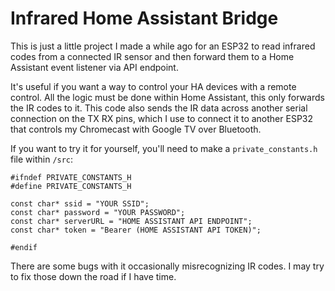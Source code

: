 # Infrared Home Assistant Bridge

This is just a little project I made a while ago for an ESP32 to read infrared codes from a connected IR sensor and then forward them to a Home Assistant event listener via API endpoint.

It's useful if you want a way to control your HA devices with a remote control. All the logic must be done within Home Assistant, this only forwards the IR codes to it. This code also sends the IR data across another serial connection on the TX RX pins, which I use to connect it to another ESP32 that controls my Chromecast with Google TV over Bluetooth.

If you want to try it for yourself, you'll need to make a `private_constants.h` file within `/src`:
```
#ifndef PRIVATE_CONSTANTS_H
#define PRIVATE_CONSTANTS_H

const char* ssid = "YOUR SSID";
const char* password = "YOUR PASSWORD";
const char* serverURL = "HOME ASSISTANT API ENDPOINT";
const char* token = "Bearer (HOME ASSISTANT API TOKEN)";

#endif
```
There are some bugs with it occasionally misrecognizing IR codes. I may try to fix those down the road if I have time.
